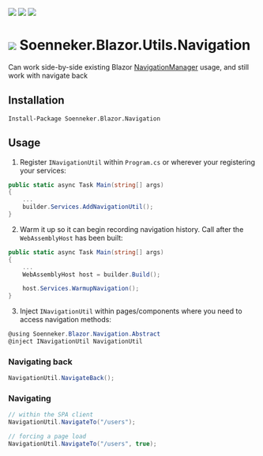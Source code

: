 [![](https://img.shields.io/nuget/v/Soenneker.Blazor.Utils.Navigation.svg?style=for-the-badge)](https://www.nuget.org/packages/Soenneker.Blazor.Utils.Navigation/)
[![](https://img.shields.io/github/actions/workflow/status/soenneker/soenneker.blazor.utils.navigation/publish.yml?style=for-the-badge)](https://github.com/soenneker/soenneker.blazor.utils.navigation/actions/workflows/publish.yml)
[![](https://img.shields.io/nuget/dt/Soenneker.Blazor.Utils.Navigation.svg?style=for-the-badge)](https://www.nuget.org/packages/Soenneker.Blazor.Utils.Navigation/)

# ![](https://user-images.githubusercontent.com/4441470/224455560-91ed3ee7-f510-4041-a8d2-3fc093025112.png) Soenneker.Blazor.Utils.Navigation

Can work side-by-side existing Blazor [NavigationManager](https://learn.microsoft.com/en-us/aspnet/core/blazor/fundamentals/routing?view=aspnetcore-7.0) usage, and still work with navigate back

## Installation

```
Install-Package Soenneker.Blazor.Navigation
```

## Usage

1. Register `INavigationUtil` within `Program.cs` or wherever your registering your services:

```csharp
public static async Task Main(string[] args)
{
    ...
    builder.Services.AddNavigationUtil();
}
```

2. Warm it up so it can begin recording navigation history. Call after the `WebAssemblyHost` has been built:

```csharp
public static async Task Main(string[] args)
{
    ...
    WebAssemblyHost host = builder.Build();

    host.Services.WarmupNavigation();
}
```

3. Inject `INavigationUtil` within pages/components where you need to access navigation methods:


```csharp
@using Soenneker.Blazor.Navigation.Abstract
@inject INavigationUtil NavigationUtil
```


### Navigating back 
```csharp
NavigationUtil.NavigateBack();
```

### Navigating
```csharp
// within the SPA client
NavigationUtil.NavigateTo("/users");

// forcing a page load
NavigationUtil.NavigateTo("/users", true);
```